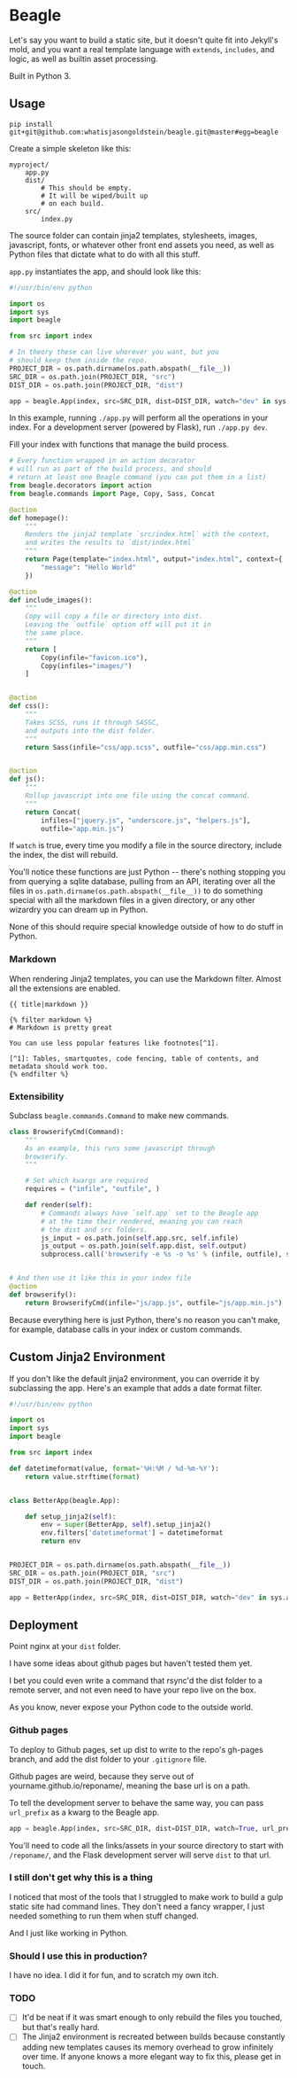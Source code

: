 # Beagle

Let's say you want to build a static site, but it doesn't quite
fit into Jekyll's mold, and you want a real template language
with `extends`, `includes`, and logic, as well as builtin
asset processing. 

Built in Python 3.

## Usage

`pip install git+git@github.com:whatisjasongoldstein/beagle.git@master#egg=beagle`

Create a simple skeleton like this:

```
myproject/
    app.py
    dist/
        # This should be empty.
        # It will be wiped/built up
        # on each build.
    src/
        index.py

```

The source folder can contain jinja2 templates, stylesheets,
images, javascript, fonts, or whatever other front end assets
you need, as well as Python files that dictate what to do with
all this stuff.

`app.py` instantiates the app, and should look like this:

```python
#!/usr/bin/env python

import os
import sys
import beagle

from src import index

# In theory these can live wherever you want, but you
# should keep them inside the repo.
PROJECT_DIR = os.path.dirname(os.path.abspath(__file__))
SRC_DIR = os.path.join(PROJECT_DIR, "src")
DIST_DIR = os.path.join(PROJECT_DIR, "dist")

app = beagle.App(index, src=SRC_DIR, dist=DIST_DIR, watch="dev" in sys.argv)
```

In this example, running `./app.py` will perform all the operations in your index.
For a development server (powered by Flask), run `./app.py dev`.

Fill your index with functions that manage the build process.

```python
# Every function wrapped in an action decorator
# will run as part of the build process, and should
# return at least one Beagle command (you can put them in a list)
from beagle.decorators import action
from beagle.commands import Page, Copy, Sass, Concat

@action
def homepage():
    """
    Renders the jinja2 template `src/index.html` with the context,
    and writes the results to `dist/index.html`
    """
    return Page(template="index.html", output="index.html", context={
        "message": "Hello World"
    })

@action
def include_images():
    """
    Copy will copy a file or directory into dist.
    Leaving the `outfile` option off will put it in
    the same place.
    """
    return [
        Copy(infile="favicon.ico"),
        Copy(infiles="images/")
    ]


@action
def css():
    """
    Takes SCSS, runs it through SASSC, 
    and outputs into the dist folder.
    """
    return Sass(infile="css/app.scss", outfile="css/app.min.css")


@action
def js():
    """
    Rollup javascript into one file using the concat command.
    """
    return Concat(
        infiles=["jquery.js", "underscore.js", "helpers.js"],
        outfile="app.min.js")

```

If `watch` is true, every time you modify a file in the source
directory, include the index, the dist will rebuild.

You'll notice these functions are just Python -- there's nothing
stopping you from querying a sqlite database, pulling from an API,
iterating over all the files in `os.path.dirname(os.path.abspath(__file__))`
to do something special with all the markdown files in a given directory,
or any other wizardry you can dream up in Python.

None of this should require special knowledge outside of how to do 
stuff in Python.

### Markdown

When rendering Jinja2 templates, you can use the Markdown
filter. Almost all the extensions are enabled.

```html+jinja
{{ title|markdown }}

{% filter markdown %}
# Markdown is pretty great

You can use less popular features like footnotes[^1].

[^1]: Tables, smartquotes, code fencing, table of contents, and metadata should work too.
{% endfilter %}
```


### Extensibility

Subclass `beagle.commands.Command` to make new commands.

```python
class BrowserifyCmd(Command):
    """
    As an example, this runs some javascript through
    browserify.
    """

    # Set which kwargs are required
    requires = ("infile", "outfile", )

    def render(self):
        # Commands always have `self.app` set to the Beagle app
        # at the time their rendered, meaning you can reach
        # the dist and src folders.
        js_input = os.path.join(self.app.src, self.infile)
        js_output = os.path.join(self.app.dist, self.output)
        subprocess.call('browserify -e %s -o %s' % (infile, outfile), shell=True)


# And then use it like this in your index file
@action
def browserify():
    return BrowserifyCmd(infile="js/app.js", outfile="js/app.min.js")

```

Because everything here is just Python, there's no reason you can't make, for example,
database calls in your index or custom commands.


## Custom Jinja2 Environment

If you don't like the default jinja2 environment, you can override it by
subclassing the app. Here's an example that adds a date format filter.

```python
#!/usr/bin/env python

import os
import sys
import beagle

from src import index

def datetimeformat(value, format='%H:%M / %d-%m-%Y'):
    return value.strftime(format)


class BetterApp(beagle.App):

    def setup_jinja2(self):
        env = super(BetterApp, self).setup_jinja2()
        env.filters['datetimeformat'] = datetimeformat
        return env


PROJECT_DIR = os.path.dirname(os.path.abspath(__file__))
SRC_DIR = os.path.join(PROJECT_DIR, "src")
DIST_DIR = os.path.join(PROJECT_DIR, "dist")

app = BetterApp(index, src=SRC_DIR, dist=DIST_DIR, watch="dev" in sys.argv)
```

## Deployment

Point nginx at your `dist` folder.

I have some ideas about github pages but haven't tested them yet.

I bet you could even write a command that rsync'd the dist folder
to a remote server, and not even need to have your repo live on the box.

As you know, never expose your Python code to the outside world.

### Github pages

To deploy to Github pages, set up dist to write to the repo's gh-pages
branch, and add the dist folder to your `.gitignore` file.

Github pages are weird, because they serve out of yourname.github.io/reponame/,
meaning the base url is on a path.

To tell the development server to behave the same way, you can pass `url_prefix`
as a kwarg to the Beagle app.

```python
app = beagle.App(index, src=SRC_DIR, dist=DIST_DIR, watch=True, url_prefix="/reponame/")
```

You'll need to code all the links/assets in your source directory to start with `/reponame/`,
and the Flask development server will serve `dist` to that url.

### I still don't get why this is a thing

I noticed that most of the tools that I struggled to make
work to build a gulp static site had command lines. They don't need
a fancy wrapper, I just needed something to run them when stuff changed.

And I just like working in Python.

### Should I use this in production?

I have no idea. I did it for fun, and to scratch my own itch.

### TODO

- [ ] It'd be neat if it was smart enough to only rebuild the files you
touched, but that's really hard.
- [ ] The Jinja2 environment is recreated between builds because constantly adding
  new templates causes its memory overhead to grow infinitely over time. If
  anyone knows a more elegant way to fix this, please get in touch.

